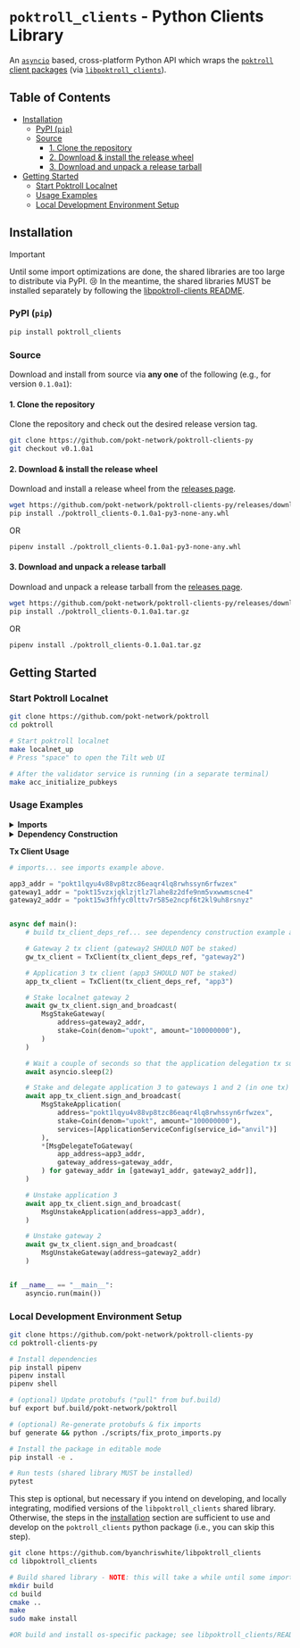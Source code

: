 # `poktroll_clients` - Python Clients Library <!-- omit in toc -->

An [`asyncio`](https://docs.python.org/3/library/asyncio.html) based, cross-platform
Python API which wraps the [`poktroll` client packages](https://pkg.go.dev/github.com/pokt-network/poktroll@v0.0.10/pkg/client)
(via [`libpoktroll_clients`](https://github.com/pokt-network/libpoktroll-clients)).

## Table of Contents <!-- omit in toc -->

- [Installation](#installation)
  - [PyPI (`pip`)](#pypi-pip)
  - [Source](#source)
    - [1. Clone the repository](#1-clone-the-repository)
    - [2. Download \& install the release wheel](#2-download--install-the-release-wheel)
    - [3. Download and unpack a release tarball](#3-download-and-unpack-a-release-tarball)
- [Getting Started](#getting-started)
  - [Start Poktroll Localnet](#start-poktroll-localnet)
  - [Usage Examples](#usage-examples)
  - [Local Development Environment Setup](#local-development-environment-setup)

## Installation

> [!IMPORTANT]
> Until some import optimizations are done, the shared libraries are too large to distribute via PyPI. 😢
> In the meantime, the shared libraries MUST be installed separately by following the [libpoktroll-clients README](https://github.com/pokt-network/libpoktroll-clients/blob/main/README.md).

### PyPI (`pip`)

```bash
pip install poktroll_clients
```

### Source

Download and install from source via **any one** of the following (e.g., for version `0.1.0a1`):

#### 1. Clone the repository

Clone the repository and check out the desired release version tag.

```bash
git clone https://github.com/pokt-network/poktroll-clients-py
git checkout v0.1.0a1
```

#### 2. Download & install the release wheel

Download and install a release wheel from the [releases page](https://github.com/pokt-network/poktroll-clients-py/releases).

```bash
wget https://github.com/pokt-network/poktroll-clients-py/releases/download/v0.1.0a1/poktroll_clients-0.1.0a1-py3-none-any.whl
pip install ./poktroll_clients-0.1.0a1-py3-none-any.whl
```

OR

```bash
pipenv install ./poktroll_clients-0.1.0a1-py3-none-any.whl
```

#### 3. Download and unpack a release tarball

Download and unpack a release tarball from the [releases page](https://github.com/pokt-network/poktroll-clients-py/releases).

```bash
wget https://github.com/pokt-network/poktroll-clients-py/releases/download/v0.1.0a1/poktroll_clients-0.1.0a1.tar.gz
pip install ./poktroll_clients-0.1.0a1.tar.gz
```

OR

```bash
pipenv install ./poktroll_clients-0.1.0a1.tar.gz
```

## Getting Started

### Start Poktroll Localnet

```bash
git clone https://github.com/pokt-network/poktroll
cd poktroll

# Start poktroll localnet
make localnet_up
# Press "space" to open the Tilt web UI

# After the validator service is running (in a separate terminal)
make acc_initialize_pubkeys
```

### Usage Examples

<details>
<summary><b>Imports</b></summary>

```python
import asyncio
from poktroll_clients.proto.poktroll.gateway.tx_pb2 import *
from poktroll_clients.proto.poktroll.application.tx_pb2 import *
from poktroll_clients.proto.poktroll.shared.service_pb2 import *
from poktroll_clients.proto.cosmos.base.v1beta1.coin_pb2 import *
from poktroll_clients.proto.cosmos.bank.v1beta1.tx_pb2 import *
from poktroll_clients import (
    SupplyMany,
    EventsQueryClient,
    BlockQueryClient,
    BlockClient,
    TxContext,
    TxClient
)
```

</details>

<details>
<summary><b>Dependency Construction</b></summary>

```python
# imports... see imports example above.

"""
Signing key name should match the name of a key in the local poktrolld keyring
which is authorized to sign for any transactions the tx client will broadcast.
See `poktrolld keys -h` for more information.
"""
signing_key_name = "key-name"

"""
Query node RPC URL is the HTTP URL for the poktroll RPC endpoint to which the block
client will send query requests.
"""
query_node_rpc_url = "http://127.0.0.1:26657"

"""
Query node RPC websocket URL is the websocket URL for the poktroll RPC endpoint to
which the events query client will connect and subscribe. It is typically the same
as query_node_rpc_url, but with the ws:// scheme and /websocket path.
"""
query_node_rpc_websocket_url = "ws://127.0.0.1:26657/websocket"

"""
Tx node RPC URL is the gRPC gateway URL for the poktroll RPC endpoint to which the
tx client will connect and broadcast signed transactions. It MUST use the tcp:// scheme.
"""
tx_node_rpc_url = "tcp://127.0.0.1:26657"

events_query_client = EventsQueryClient(query_node_rpc_websocket_url)
block_query_client = BlockQueryClient(query_node_rpc_url)

block_client_deps_ref = SupplyMany(events_query_client, block_query_client)
block_client = BlockClient(block_client_deps_ref)
tx_ctx = TxContext(tx_node_rpc_url)

tx_client_deps_ref = SupplyMany(events_query_client, block_client, tx_ctx)
example_tx_client = TxClient(tx_client_deps_ref, signing_key_name)
```

</details>

**Tx Client Usage**

```python
# imports... see imports example above.

app3_addr = "pokt1lqyu4v88vp8tzc86eaqr4lq8rwhssyn6rfwzex"
gateway1_addr = "pokt15vzxjqklzjtlz7lahe8z2dfe9nm5vxwwmscne4"
gateway2_addr = "pokt15w3fhfyc0lttv7r585e2ncpf6t2kl9uh8rsnyz"


async def main():
    # build tx_client_deps_ref... see dependency construction example above.

    # Gateway 2 tx client (gateway2 SHOULD NOT be staked)
    gw_tx_client = TxClient(tx_client_deps_ref, "gateway2")

    # Application 3 tx client (app3 SHOULD NOT be staked)
    app_tx_client = TxClient(tx_client_deps_ref, "app3")

    # Stake localnet gateway 2
    await gw_tx_client.sign_and_broadcast(
        MsgStakeGateway(
            address=gateway2_addr,
            stake=Coin(denom="upokt", amount="100000000"),
        )
    )

    # Wait a couple of seconds so that the application delegation tx succeeds.
    await asyncio.sleep(2)

    # Stake and delegate application 3 to gateways 1 and 2 (in one tx)
    await app_tx_client.sign_and_broadcast(
        MsgStakeApplication(
            address="pokt1lqyu4v88vp8tzc86eaqr4lq8rwhssyn6rfwzex",
            stake=Coin(denom="upokt", amount="100000000"),
            services=[ApplicationServiceConfig(service_id="anvil")]
        ),
        *[MsgDelegateToGateway(
            app_address=app3_addr,
            gateway_address=gateway_addr,
        ) for gateway_addr in [gateway1_addr, gateway2_addr]],
    )

    # Unstake application 3
    await app_tx_client.sign_and_broadcast(
        MsgUnstakeApplication(address=app3_addr),
    )

    # Unstake gateway 2
    await gw_tx_client.sign_and_broadcast(
        MsgUnstakeGateway(address=gateway2_addr)
    )


if __name__ == "__main__":
    asyncio.run(main())
```

### Local Development Environment Setup

```bash
git clone https://github.com/pokt-network/poktroll-clients-py
cd poktroll-clients-py

# Install dependencies
pip install pipenv
pipenv install
pipenv shell

# (optional) Update protobufs ("pull" from buf.build)
buf export buf.build/pokt-network/poktroll

# (optional) Re-generate protobufs & fix imports
buf generate && python ./scripts/fix_proto_imports.py

# Install the package in editable mode
pip install -e .

# Run tests (shared library MUST be installed)
pytest
```

This step is optional, but necessary if you intend on developing, and locally integrating, modified versions of the `libpoktroll_clients` shared library.
Otherwise, the steps in the [installation](#installation) section are sufficient to use and develop on the `poktroll_clients` python package (i.e., you can skip this step).

```bash
git clone https://github.com/byanchriswhite/libpoktroll_clients
cd libpoktroll_clients

# Build shared library - NOTE: this will take a while until some import optimizations are done.
mkdir build
cd build
cmake ..
make
sudo make install

#OR build and install os-specific package; see libpoktroll_clients/README.md.
```

